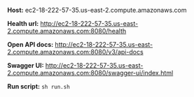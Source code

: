 **Host:** ec2-18-222-57-35.us-east-2.compute.amazonaws.com

**Health url:** http://ec2-18-222-57-35.us-east-2.compute.amazonaws.com:8080/health

**Open API docs:** http://ec2-18-222-57-35.us-east-2.compute.amazonaws.com:8080/v3/api-docs

**Swagger UI:** http://ec2-18-222-57-35.us-east-2.compute.amazonaws.com:8080/swagger-ui/index.html

**Run script:** `sh run.sh`